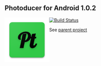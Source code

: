 ## Photoducer for Android 1.0.2
<img style="float:left" src="icon.png" />

[![Build Status](https://travis-ci.org/GreenAppers/photoducer-android.svg?branch=master)](https://travis-ci.org/GreenAppers/photoducer-android)

See [parent project](https://github.com/GreenAppers/photoducer)
